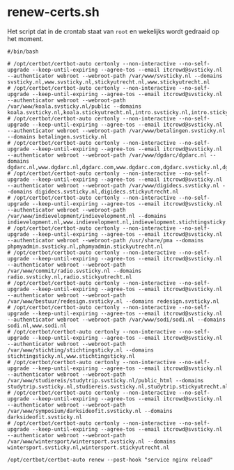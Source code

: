 # renew-certs.sh

Het script dat in de crontab staat van `root` en wekelijks wordt gedraaid op het moment.

	#/bin/bash

	# /opt/certbot/certbot-auto certonly --non-interactive --no-self-upgrade --keep-until-expiring --agree-tos --email itcrowd@svsticky.nl --authenticator webroot --webroot-path /var/www/svsticky.nl --domains svsticky.nl,www.svsticky.nl,stickyutrecht.nl,www.stickyutrecht.nl
	# /opt/certbot/certbot-auto certonly --non-interactive --no-self-upgrade --keep-until-expiring --agree-tos --email itcrowd@svsticky.nl --authenticator webroot --webroot-path /var/www/koala.svsticky.nl/public --domains koala.svsticky.nl,koala.stickyutrecht.nl,intro.svsticky.nl,intro.stickyutrecht.nl
	# /opt/certbot/certbot-auto certonly --non-interactive --no-self-upgrade --keep-until-expiring --agree-tos --email itcrowd@svsticky.nl --authenticator webroot --webroot-path /var/www/betalingen.svsticky.nl --domains betalingen.svsticky.nl
	# /opt/certbot/certbot-auto certonly --non-interactive --no-self-upgrade --keep-until-expiring --agree-tos --email itcrowd@svsticky.nl --authenticator webroot --webroot-path /var/www/dgdarc/dgdarc.nl --domains dgdarc.nl,www.dgdarc.nl,dgdarc.com,www.dgdarc.com,dgdarc.svsticky.nl,dgdarc.stickyutrecht.nl
	# /opt/certbot/certbot-auto certonly --non-interactive --no-self-upgrade --keep-until-expiring --agree-tos --email itcrowd@svsticky.nl --authenticator webroot --webroot-path /var/www/digidecs.svsticky.nl --domains digidecs.svsticky.nl,digidecs.stickyutrecht.nl
	# /opt/certbot/certbot-auto certonly --non-interactive --no-self-upgrade --keep-until-expiring --agree-tos --email itcrowd@svsticky.nl --authenticator webroot --webroot-path /var/www/indievelopment/indievelopment.nl --domains indievelopment.nl,www.indievelopment.nl,indievelopment.stichtingsticky.nl
	# /opt/certbot/certbot-auto certonly --non-interactive --no-self-upgrade --keep-until-expiring --agree-tos --email itcrowd@svsticky.nl --authenticator webroot --webroot-path /usr/share/pma --domains phpmyadmin.svsticky.nl,phpmyadmin.stickyutrecht.nl
	# /opt/certbot/certbot-auto certonly --non-interactive --no-self-upgrade --keep-until-expiring --agree-tos --email itcrowd@svsticky.nl --authenticator webroot --webroot-path /var/www/commit/radio.svsticky.nl --domains radio.svsticky.nl,radio.stickyutrecht.nl
	# /opt/certbot/certbot-auto certonly --non-interactive --no-self-upgrade --keep-until-expiring --agree-tos --email itcrowd@svsticky.nl --authenticator webroot --webroot-path /var/www/bestuur/redesign.svsticky.nl --domains redesign.svsticky.nl
	# /opt/certbot/certbot-auto certonly --non-interactive --no-self-upgrade --keep-until-expiring --agree-tos --email itcrowd@svsticky.nl --authenticator webroot --webroot-path /var/www/sodi/sodi.nl --domains sodi.nl,www.sodi.nl
	# /opt/certbot/certbot-auto certonly --non-interactive --no-self-upgrade --keep-until-expiring --agree-tos --email itcrowd@svsticky.nl --authenticator webroot --webroot-path /var/www/stichting/stichtingsticky.nl --domains stichtingsticky.nl,www.stichtingsticky.nl
	# /opt/certbot/certbot-auto certonly --non-interactive --no-self-upgrade --keep-until-expiring --agree-tos --email itcrowd@svsticky.nl --authenticator webroot --webroot-path /var/www/studiereis/studytrip.svsticky.nl/public_html --domains studytrip.svsticky.nl,studiereis.svsticky.nl,studytrip.stickyutrecht.nl,studiereis.stickyutrecht.nl
	# /opt/certbot/certbot-auto certonly --non-interactive --no-self-upgrade --keep-until-expiring --agree-tos --email itcrowd@svsticky.nl --authenticator webroot --webroot-path /var/www/symposium/darksideofit.svsticky.nl --domains darksideofit.svsticky.nl
	# /opt/certbot/certbot-auto certonly --non-interactive --no-self-upgrade --keep-until-expiring --agree-tos --email itcrowd@svsticky.nl --authenticator webroot --webroot-path /var/www/wintersport/wintersport.svsticky.nl --domains wintersport.svsticky.nl,wintersport.stickyutrecht.nl

	/opt/certbot/certbot-auto renew --post-hook "service nginx reload"
